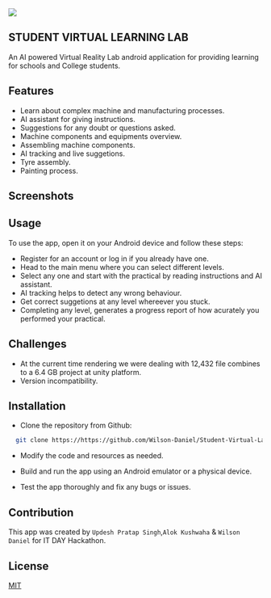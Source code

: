 <img src="https://user-images.githubusercontent.com/77532147/226459252-d017d896-23c3-4618-8908-924d0a23b654.png">

## STUDENT VIRTUAL LEARNING LAB

An AI powered Virtual Reality Lab android application for providing learning for schools and College students.


## Features

- Learn about complex machine and manufacturing processes.
- AI assistant for giving instructions. 
- Suggestions for any doubt or questions asked.
- Machine components and equipments overview.
- Assembling machine components.
- AI tracking and live suggetions.
- Tyre assembly.
- Painting process.


## Screenshots



## Usage

To use the app, open it on your Android device and follow these steps:

* Register for an account or log in if you already have one.
* Head to the main menu where you can select different levels.
* Select any one and start with the practical by reading instructions and AI assistant.
* AI tracking helps to detect any wrong behaviour.
* Get correct suggetions at any level whereever you stuck.
* Completing any level, generates a progress report of how acurately you performed your practical.

## Challenges

* At the current time rendering we were dealing with 12,432 file combines to a 6.4 GB project at unity platform.
* Version incompatibility.

## Installation

* Clone the repository from Github:

```bash
  git clone https://https://github.com/Wilson-Daniel/Student-Virtual-Lab
```

* Modify the code and resources as needed.

- Build and run the app using an Android emulator or a physical device.

- Test the app thoroughly and fix any bugs or issues.


## Contribution

This app was created by `Updesh Pratap Singh`,`Alok Kushwaha` & `Wilson Daniel` for IT DAY Hackathon.


## License

[MIT](https://choosealicense.com/licenses/mit/)

